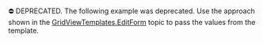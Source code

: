 ⛔ DEPRECATED. The following example was deprecated. Use the approach shown in the <a href="https://docs.devexpress.com/AspNet/DevExpress.Web.GridViewTemplates.EditForm">GridViewTemplates.EditForm</a> topic to pass the values from the template.
